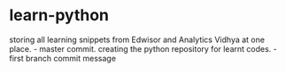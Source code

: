 # learn-python
storing all learning snippets from Edwisor and Analytics Vidhya at one place. - master commit.
creating the python repository for learnt codes. - first branch commit message
